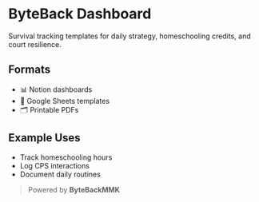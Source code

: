 # ByteBack Dashboard
Survival tracking templates for daily strategy, homeschooling credits, and court resilience.  

## Formats
- 📊 Notion dashboards  
- 📑 Google Sheets templates  
- 🗂️ Printable PDFs  

## Example Uses
- Track homeschooling hours  
- Log CPS interactions  
- Document daily routines  

> Powered by **ByteBackMMK**
